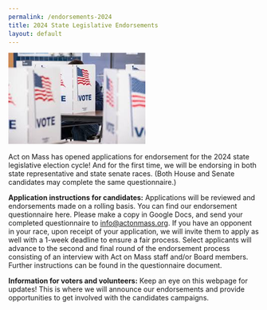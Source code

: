 ```yaml
---
permalink: /endorsements-2024
title: 2024 State Legislative Endorsements
layout: default
---
```

![](/img/download-4-.jpeg)

Act on Mass has opened applications for endorsement for the 2024 state legislative election cycle! And for the first time, we will be endorsing in both state representative and state senate races. (Both House and Senate candidates may complete the same questionnaire.)

**Application instructions for candidates:** Applications will be reviewed and endorsements made on a rolling basis. You can find our endorsement questionnaire here. Please make a copy in Google Docs, and send your completed questionnaire to info@actonmass.org. If you have an opponent in your race, upon receipt of your application, we will invite them to apply as well with a 1-week deadline to ensure a fair process. Select applicants will advance to the second and final round of the endorsement process consisting of an interview with Act on Mass staff and/or Board members. Further instructions can be found in the questionnaire document. 

**Information for voters and volunteers:** Keep an eye on this webpage for updates! This is where we will announce our endorsements and provide opportunities to get involved with the candidates campaigns.